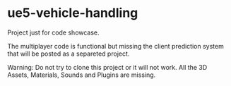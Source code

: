 # ue5-vehicle-handling

Project just for code showcase.

The multiplayer code is functional but missing the client prediction system that will be posted as a separeted project.

Warning: Do not try to clone this project or it will not work. All the 3D Assets, Materials, Sounds and Plugins are missing.
